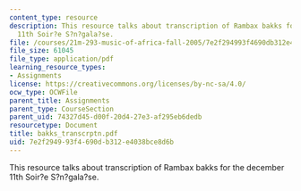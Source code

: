 ```yaml
---
content_type: resource
description: This resource talks about transcription of Rambax bakks for the december
  11th Soir?e S?n?gala?se.
file: /courses/21m-293-music-of-africa-fall-2005/7e2f294993f4690db312e4038bce8d6b_bakks_transcrptn.pdf
file_size: 61045
file_type: application/pdf
learning_resource_types:
- Assignments
license: https://creativecommons.org/licenses/by-nc-sa/4.0/
ocw_type: OCWFile
parent_title: Assignments
parent_type: CourseSection
parent_uid: 74327d45-d00f-20d4-27e3-af295eb6dedb
resourcetype: Document
title: bakks_transcrptn.pdf
uid: 7e2f2949-93f4-690d-b312-e4038bce8d6b
---
```

This resource talks about transcription of Rambax bakks for the december 11th Soir?e S?n?gala?se.